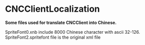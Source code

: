 # CNCClientLocalization
**Some files used for translate CNCClient into Chinese.**

SpriteFont0.xnb include 8000 Chinese character with ascii 32-126.
SpriteFont2.spritefont file is the original xml file
